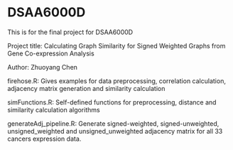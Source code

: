 # DSAA6000D
This is for the final project for DSAA6000D

Project title: Calculating Graph Similarity for Signed Weighted Graphs from Gene Co-expression Analysis

Author: Zhuoyang Chen

firehose.R: Gives examples for data preprocessing, correlation calculation, adjacency matrix generation and similarity calculation

simFunctions.R: Self-defined functions for preprocessing, distance and similarity calculation algorithms

generateAdj_pipeline.R: Generate signed-weighted, signed-unweighted, unsigned_weighted and unsigned_unweighted adjacency matrix for all 33 cancers expression data.

